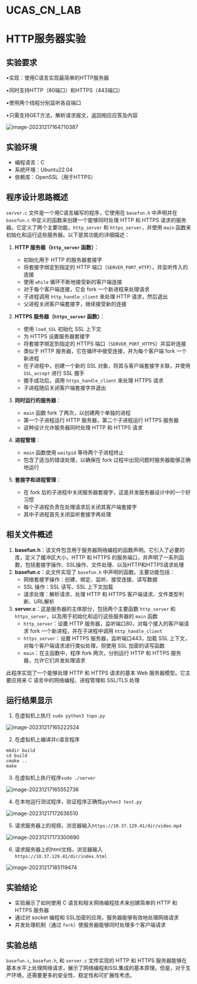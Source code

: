 # UCAS_CN_LAB

# HTTP服务器实验


## 实验要求

•实现：使用C语言实现最简单的HTTP服务器

•同时支持HTTP（80端口）和HTTPS（443端口）

•使用两个线程分别监听各自端口

•只需支持GET方法，解析请求报文，返回相应应答及内容

![image-20231217164710387](https://gowi-picgo.oss-cn-shenzhen.aliyuncs.com/202312171647444.png)



## 实验环境

-   编程语言：C
-   系统环境：Ubuntu22.04
-   依赖库：OpenSSL（用于HTTPS）



## 程序设计思路概述

`server.c` 文件是一个用C语言编写的程序，它使用在 `basefun.h` 中声明并在 `basefun.c` 中定义的函数来创建一个能够同时处理 HTTP 和 HTTPS 请求的服务器。它定义了两个主要功能，`http_server` 和 `https_server`，并使用 `main` 函数来初始化和运行这些服务器。以下是其功能的详细描述：

1. **HTTP 服务器（`http_server` 函数）**：
    - 初始化用于 HTTP 的服务器套接字
    - 将套接字绑定到指定的 HTTP 端口（`SERVER_PORT_HTTP`），并监听传入的连接
    - 使用 `while` 循环不断地接受新的客户端连接
    - 对于每个客户端连接，它会 fork 一个新进程来处理请求
    - 子进程调用 `http_handle_client` 来处理 HTTP 请求，然后退出
    - 父进程关闭客户端套接字，继续接受新的连接

2. **HTTPS 服务器（`https_server` 函数）**：
    - 使用 `load_SSL` 初始化 SSL 上下文
    - 为 HTTPS 设置服务器套接字
    - 将套接字绑定到指定的 HTTPS 端口（`SERVER_PORT_HTTPS`）并监听连接
    - 类似于 HTTP 服务器，它在循环中接受连接，并为每个客户端 fork 一个新进程
    - 在子进程中，创建一个新的 SSL 对象，将其与客户端套接字关联，并使用 `SSL_accept` 进行 SSL 握手
    - 握手成功后，调用 `https_handle_client` 来处理 HTTPS 请求
    - 子进程随后关闭客户端套接字并退出

3. **同时运行的服务器**：
    - `main` 函数 fork 了两次，以创建两个单独的进程
    - 第一个子进程运行 HTTP 服务器，第二个子进程运行 HTTPS 服务器
    - 这种设计允许服务器同时处理 HTTP 和 HTTPS 请求

4. **进程管理**：
    - `main` 函数使用 `waitpid` 等待两个子进程终止
    - 包含了适当的错误处理，以确保在 fork 过程中出现问题时服务器能够正确地运行

5. **套接字和进程管理**：
    - 在 fork 后的子进程中关闭服务器套接字，这是并发服务器设计中的一个好习惯
    - 每个子进程负责在处理请求后关闭其客户端套接字
    - 其中子进程首先关闭监听套接字再处理



## 相关文件概述

1.  **basefun.h**：该文件包含用于服务器网络编程的函数声明。它引入了必要的库，定义了缓冲区大小，HTTP 和 HTTPS 的服务端口，并声明了一系列函数，包括套接字操作、SSL操作、文件处理、以及HTTP和HTTPS请求处理
2.  **basefun.c**：此文件实现了 `basefun.h` 中声明的函数。主要功能包括：
    -   网络套接字操作：创建、绑定、监听、接受连接、读写数据
    -   SSL 操作：SSL 读写、SSL 上下文加载
    -   请求处理：解析请求、处理 HTTP 和 HTTPS 客户端请求、文件类型判断、URL解析
3.  **server.c**：这是服务器的主体部分，包括两个主要函数 `http_server` 和 `https_server`，以及用于初始化和运行这些服务器的 `main` 函数
    -   `http_server`：设置 HTTP 服务器，监听端口80，对每个接入的客户端请求 fork 一个新进程，并在子进程中调用 `http_handle_client`
    -   `https_server`：设置 HTTPS 服务器，监听端口443，加载 SSL 上下文，对每个客户端请求进行类似处理，但使用 SSL 加密的读写函数
    -   `main`：在主函数中，程序 fork 两次，分别运行 HTTP 和 HTTPS 服务器，允许它们并发处理请求

此程序实现了一个能够处理 HTTP 和 HTTPS 请求的基本 Web 服务器模型。它主要应用来 C 语言中的网络编程、进程管理和 SSL/TLS 处理

## 运行结果显示

1.   在虚拟机上执行 `sudo python3 topo.py`

![image-20231217165222524](https://gowi-picgo.oss-cn-shenzhen.aliyuncs.com/202312171652547.png)

2.   在虚拟机上编译并c语言程序

```shell
mkdir build
cd build
cmake ..
make
```

3.   在虚拟机上执行程序`sudo ./server`

![image-20231217165552736](https://gowi-picgo.oss-cn-shenzhen.aliyuncs.com/202312171655757.png)

4.   在本地运行测试程序，验证程序正确性`python3 test.py`

![image-20231217172636510](https://gowi-picgo.oss-cn-shenzhen.aliyuncs.com/202312171726541.png)



5.   请求服务器上的视频，浏览器输入`https://10.37.129.41/dir/video.mp4`

![image-20231217173300690](https://gowi-picgo.oss-cn-shenzhen.aliyuncs.com/202312171733710.png)

6.   请求服务器上的html文档，浏览器输入`https://10.37.129.41/dir/index.html`

![image-20231217185119474](https://gowi-picgo.oss-cn-shenzhen.aliyuncs.com/202312171851503.png)



## 实验结论

-   实验展示了如何使用 C 语言和相关网络编程技术来创建简单的 HTTP 和 HTTPS 服务器
-   通过对 socket 编程和 SSL加密的应用，服务器能够有效地处理网络请求
-   并发处理机制（通过 `fork`）使服务器能够同时处理多个客户端请求



## 实验总结

`basefun.c`, `basefun.h`, 和 `server.c` 文件实现的 HTTP 和 HTTPS 服务器能够在基本水平上处理网络请求，展示了网络编程和SSL集成的基本原理。但是，对于生产环境，还需要更多的安全性、稳定性和可扩展性考虑。
